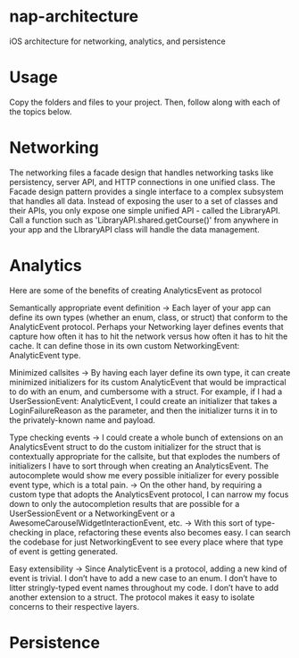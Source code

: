 # nap-architecture
iOS architecture for networking, analytics, and persistence 

# Usage
Copy the folders and files to your project. Then, follow along with each of the topics below.

# Networking
The networking files a facade design that handles networking tasks like persistency, server API, and HTTP connections in one unified class. The Facade design pattern provides a single interface to a complex subsystem that handles all data. Instead of exposing the user to a set of classes and their APIs, you only expose one simple unified API - called the LibraryAPI. Call a function such as 'LibraryAPI.shared.getCourse()' from anywhere in your app and the LIbraryAPI class will handle the data management.

# Analytics
Here are some of the benefits of creating AnalyticsEvent as protocol
 
 Semantically appropriate event definition
    -> Each layer of your app can define its own types (whether an enum, class, or struct) that conform to the AnalyticEvent protocol. Perhaps your Networking layer defines events that capture how often it has to hit the network versus how often it has to hit the cache. It can define those in its own custom NetworkingEvent: AnalyticEvent type.
 
 Minimized callsites
    -> By having each layer define its own type, it can create minimized initializers for its custom AnalyticEvent that would be impractical to do with an enum, and cumbersome with a struct. For example, if I had a UserSessionEvent: AnalyticEvent, I could create an initializer that takes a LoginFailureReason as the parameter, and then the initializer turns it in to the privately-known name and payload.
 
 Type checking events
    -> I could create a whole bunch of extensions on an AnalyticsEvent struct to do the custom initializer for the struct that is contextually appropriate for the callsite, but that explodes the numbers of initializers I have to sort through when creating an AnalyticsEvent. The autocomplete would show me every possible initializer for every possible event type, which is a total pain.
    -> On the other hand, by requiring a custom type that adopts the AnalyticsEvent protocol, I can narrow my focus down to only the autocompletion results that are possible for a UserSessionEvent or a NetworkingEvent or a AwesomeCarouselWidgetInteractionEvent, etc.
    -> With this sort of type-checking in place, refactoring these events also becomes easy. I can search the codebase for just NetworkingEvent to see every place where that type of event is getting generated.
 
 Easy extensibility
    -> Since AnalyticEvent is a protocol, adding a new kind of event is trivial. I don’t have to add a new case to an enum. I don’t have to litter stringly-typed event names throughout my code. I don’t have to add another extension to a struct. The protocol makes it easy to isolate concerns to their respective layers.
    
# Persistence
